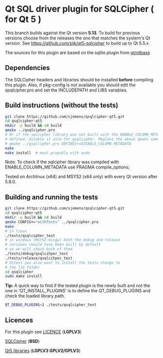 # Qt SQL driver plugin for SQLCipher ( for Qt 5 )

This branch builds against the Qt version **5.13**.
To build for previous versions choose from the releases the one that
matches the system's Qt version.
See https://github.com/sijk/qt5-sqlcipher to build up to Qt 5.5.x

The sources for this plugin are based on the sqlite plugin from
[qt/qtbase](https://github.com/qt/qtbase/tree/5.13/src/plugins/sqldrivers/sqlite)

## Dependencies

The SQLCipher headers and libraries should be installed **before**
compiling this plugin. Also, if pkg-config is not available you should
edit the qsqlcipher.pro and set the INCLUDEPATH and LIBS variables.


## Build instructions (without the tests)


```bash
git clone https://github.com/sjemens/qsqlcipher-qt5.git
cd qsqlcipher-qt5
mkdir -p build && cd build
qmake ../qsqlcipher.pro
# Or if the sqlcipher library was not built with the ENABLE_COLUMN_METADATA macro
# defined, disable it also for qsqlcipher. Replace the above qmake command with
# qmake ../qsqlcipher.pro DEFINES+=DISABLE_COLUMN_METADATA
make
make install  # most propably with sudo
```

Note: To check if the sqlcipher library was compiled with ENABLE_COLUMN_METADATA use
 PRAGMA compile_options;

Tested on Archlinux (x64) and MSYS2 (x64 only) with every Qt version after 5.8.0.


## Building and running the tests

```bash
git clone https://github.com/sjemens/qsqlcipher-qt5.git
cd qsqlcipher-qt5
mkdir -p build && cd build
qmake CONFIG+="withTests" ../qsqlcipher.pro
make
# in linux
./tests/qsqlcipher_test
# in windows (MSYS2-mingw) both the debug and release
# versions should have been built by default
# so we will check both of them
./tests/debug/qsqlcihper_test
./tests/release/qsqlcihper_test
# Unless you also want to install the tests change to 
# the lib folder
cd qsqlcipher
sudo make install
```

**Tip:** A quick way to find if the tested plugin is the newly built
and not the one in 'QT_INSTALL_PLUGINS' is to define the QT_DEBUG_PLUGINS
and check the loaded library path.
```bash
QT_DEBUG_PLUGINS=1 ./tests/qsqlcipher_test
```

## Licences

For this plugin see [LICENCE](https://github.com/sjemens/qsqlcipher-qt5/blob/master/LICENSE) (**LGPLV3**)

[SQLCipher](https://www.zetetic.net/sqlcipher/license/) (**BSD**)

[Qt5 libraries](https://www.qt.io/licensing/) (**LGPLV3  GPLV2/GPLV3**)
